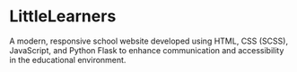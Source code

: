 # LittleLearners
A modern, responsive school website developed using HTML, CSS (SCSS), JavaScript, and Python Flask to enhance communication and accessibility in the educational environment.

